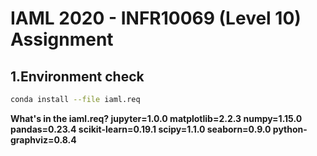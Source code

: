 # IAML 2020 - INFR10069 (Level 10) Assignment


## 1.Environment check
```bash
conda install --file iaml.req
```
**What's in the iaml.req?
jupyter=1.0.0
matplotlib=2.2.3
numpy=1.15.0
pandas=0.23.4
scikit-learn=0.19.1
scipy=1.1.0
seaborn=0.9.0
python-graphviz=0.8.4**



